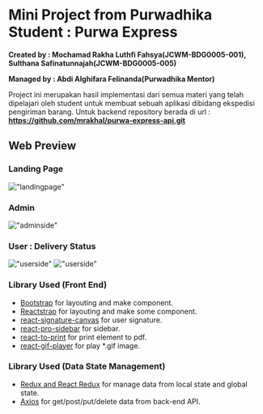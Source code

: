 # Mini Project from Purwadhika Student : Purwa Express

**Created by : Mochamad Rakha Luthfi Fahsya(JCWM-BDG0005-001), Sulthana Safinatunnajah(JCWM-BDG0005-005)**

**Managed by : Abdi Alghifara Felinanda(Purwadhika Mentor)**

Project ini merupakan hasil implementasi dari semua materi yang telah dipelajari oleh student untuk membuat sebuah aplikasi dibidang ekspedisi pengiriman barang. Untuk backend repository berada di url : **https://github.com/mrakhal/purwa-express-api.git**

## Web Preview

### Landing Page

!["landingpage"](documentation/Images/landing_page.png)

### Admin

!["adminside"](documentation/Images/admin/Input%20pengiriman%20Page.png)

### User : Delivery Status

!["userside"](documentation/Images/users/status%20page.png)
!["userside"](documentation/Images/users/detail%20page.png)

### Library Used (Front End)

- [Bootstrap](https://getbootstrap.com/docs/4.0/getting-started/introduction/) for layouting and make component.
- [Reactstrap](https://reactstrap.github.io/) for layouting and make some component.
- [react-signature-canvas](https://www.npmjs.com/package/react-signature-canvas) for user signature.
- [react-pro-sidebar](https://www.npmjs.com/package/react-pro-sidebar) for sidebar.
- [react-to-print](https://www.npmjs.com/package/react-to-print) for print element to pdf.
- [react-gif-player](https://www.npmjs.com/package/react-gif-player) for play \*.gif image.

### Library Used (Data State Management)

- [Redux and React Redux](https://redux.js.org/) for manage data from local state and global state.
- [Axios](https://www.npmjs.com/package/axios) for get/post/put/delete data from back-end API.
